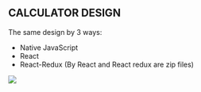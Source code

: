 ## CALCULATOR DESIGN
The same design by 3 ways:
* Native JavaScript
* React
* React-Redux
(By React and React redux are zip files)

<html>
<body>

<!-- <video width="100%" height="300" controls>
  <source src="bandicam-2022-11-25-10-11-52-134.gif" type="video/gif">
</video> -->
 <image src="bandicam-2022-11-25-10-11-52-134.gif">

</body>
</html>
